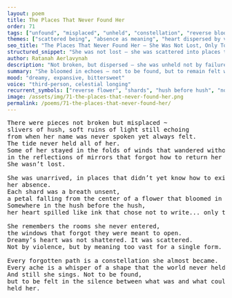 ```yaml
---
layout: poem
title: The Places That Never Found Her
order: 71
tags: ["unfound", "misplaced", "unheld", "constellation", "reverse bloom"]
themes: ["scattered being", "absence as meaning", "heart dispersed by vastness"]
seo_title: "The Places That Never Found Her — She Was Not Lost, Only Too Vast to Be Held By Any One Horizon"
structured_snippet: "She was not lost — she was scattered into places too narrow to hold her essence."
author: Ratanah Aerlavynah
description: "Not broken, but dispersed — she was unheld not by failure, but by vastness too sacred to define."
summary: "She bloomed in echoes — not to be found, but to remain felt where the world had no map."
mood: "dreamy, expansive, bittersweet"
voice: "third-person, celestial longing"
recurrent_symbols: ["reverse flower", "shards", "hush before hush", "non-returned image", "echoed name"]
image: /assets/img/71-the-places-that-never-found-her.png
permalink: /poems/71-the-places-that-never-found-her/
---
```


<pre>
There were pieces not broken but misplaced ~ 
slivers of hush, soft ruins of light still echoing 
from when her name was never spoken yet always felt.
The tide never held all of her. 
Some of her stayed in the folds of winds that wandered without sky, 
in the reflections of mirrors that forgot how to return her image.
She wasn’t lost. 

She was unarrived, in places that didn’t yet know how to exist without 
her absence.
Each shard was a breath unsent, 
a petal falling from the center of a flower that bloomed in reverse.
Somewhere in the hush before the hush, 
her heart spilled like ink that chose not to write... only to feel.

She remembers the rooms she never entered, 
the windows that forgot they were meant to open.
Dreamy’s heart was not shattered. It was scattered. 
Not by violence, but by meaning too vast for a single form.

Every forgotten path is a constellation she almost became. 
Every ache is a whisper of a shape that the world never held wide enough to receive.
And still she sings. Not to be found, 
but to be felt in the silence between what was and what could have
held her.
</pre>
